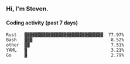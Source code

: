 ### Hi, I'm Steven.

#### Coding activity (past 7 days)
```
Rust   ▓▓▓▓▓▓▓▓▓▓▓▓▓▓▓▓▓▓▓▓▓▓▓▓▓▓▓▓▓▓  77.97%
Bash   ▓▓▓                              8.52%
other  ▓▓                               7.51%
YAML   ▓                                3.21%
Go     ▓                                2.79%
```
